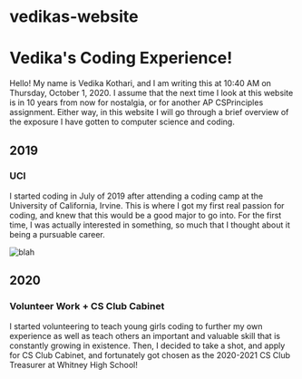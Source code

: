 # vedikas-website

<!DOCTYPE html>
<html>
  <head>
    <h1> Vedika's Coding Experience! </h1>
  </head>
  <body>
    <p> Hello! My name is Vedika Kothari, and I am writing this at 10:40 AM on Thursday, October 1, 2020. I assume that the next time I look at this website is in 10 years from now for nostalgia, or for another AP CSPrinciples assignment. Either way, in this website I will go through a brief overview of the exposure I have gotten to computer science and coding. </p>
    <h2> 2019 </h2>
    <h3> UCI </h3>
    <p> I started coding in July of 2019 after attending a coding camp at the University of California, Irvine. This is where I got my first real passion for coding, and knew that this would be a good major to go into. For the first time, I was actually interested in something, so much that I thought about it being a pursuable career. </p>
   
   ![blah](https://ucirvinesports.com/common/controls/image_handler.aspx?thumb_id=0&image_path=/images/2017/6/7/history_2.jpg)
   
   <h2> 2020 </h2>
   <h3> Volunteer Work + CS Club Cabinet </h3>
   <p> I started volunteering to teach young girls coding to further my own experience as well as teach others an important and valuable skill that is constantly growing in existence. Then, I decided to take a shot, and apply for CS Club Cabinet, and fortunately got chosen as the 2020-2021 CS Club Treasurer at Whitney High School! </p>
    
  </body>
</html>
